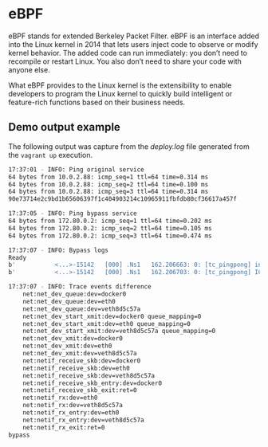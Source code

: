 # eBPF

eBPF stands for extended Berkeley Packet Filter. eBPF is an interface added into
the Linux kernel in 2014 that lets users inject code to observe or modify kernel
behavior. The added code can run immediately: you don’t need to recompile or
restart Linux. You also don’t need to share your code with anyone else.

What eBPF provides to the Linux kernel is the extensibility to enable developers
to program the Linux kernel to quickly build intelligent or feature-rich
functions based on their business needs.

## Demo output example

The following output was capture from the *deploy.log* file generated
from the `vagrant up` execution.

<!-- markdownlint-disable MD010 -->
```bash
17:37:01 - INFO: Ping original service
64 bytes from 10.0.2.88: icmp_seq=1 ttl=64 time=0.314 ms
64 bytes from 10.0.2.88: icmp_seq=2 ttl=64 time=0.100 ms
64 bytes from 10.0.2.88: icmp_seq=3 ttl=64 time=0.314 ms
90e73714e2c9bd1b65606397f1c404903214c10965911fbfdb80cf36617a457f

17:37:05 - INFO: Ping bypass service
64 bytes from 172.80.0.2: icmp_seq=1 ttl=64 time=0.202 ms
64 bytes from 172.80.0.2: icmp_seq=2 ttl=64 time=0.105 ms
64 bytes from 172.80.0.2: icmp_seq=3 ttl=64 time=0.474 ms

17:37:07 - INFO: Bypass logs
Ready
b'           <...>-15142   [000] .Ns1   162.206663: 0: [tc_pingpong] ingress got packet'
b'           <...>-15142   [000] .Ns1   162.206703: 0: [tc_pingpong] ICMP request for 20050ac type 8'

17:37:07 - INFO: Trace events difference
	net:net_dev_queue:dev=docker0 
	net:net_dev_queue:dev=eth0 
	net:net_dev_queue:dev=veth8d5c57a 
	net:net_dev_start_xmit:dev=docker0 queue_mapping=0 
	net:net_dev_start_xmit:dev=eth0 queue_mapping=0 
	net:net_dev_start_xmit:dev=veth8d5c57a queue_mapping=0 
	net:net_dev_xmit:dev=docker0 
	net:net_dev_xmit:dev=eth0 
	net:net_dev_xmit:dev=veth8d5c57a 
	net:netif_receive_skb:dev=docker0 
	net:netif_receive_skb:dev=eth0 
	net:netif_receive_skb:dev=veth8d5c57a 
	net:netif_receive_skb_entry:dev=docker0 
	net:netif_receive_skb_exit:ret=0
	net:netif_rx:dev=eth0 
	net:netif_rx:dev=veth8d5c57a 
	net:netif_rx_entry:dev=eth0 
	net:netif_rx_entry:dev=veth8d5c57a 
	net:netif_rx_exit:ret=0
bypass
```
